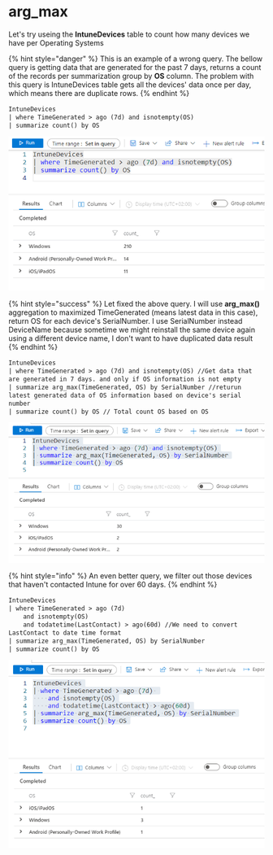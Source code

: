 # arg\_max

Let's try useing the **IntuneDevices** table to count how many devices we have per Operating Systems

{% hint style="danger" %}
This is an example of a wrong query. The bellow query is getting data that are generated for the past 7 days, returns a count of the records per summarization group by **OS** column. The problem with this query is IntuneDevices table gets all the devices' data once per day, which means there are duplicate rows.&#x20;
{% endhint %}

```
IntuneDevices
| where TimeGenerated > ago (7d) and isnotempty(OS)
| summarize count() by OS
```

![Example of a wrong query](<../../../.gitbook/assets/image (4).png>)

{% hint style="success" %}
Let fixed the above query. I will use **arg\_max()** aggregation to maximized TimeGenerated (means latest data in this case), return OS for each device's SerialNumber. I use SerialNumber instead DeviceName because sometime we might reinstall the same device again using a different device name, I don't want to have duplicated data result
{% endhint %}

```
IntuneDevices
| where TimeGenerated > ago (7d) and isnotempty(OS) //Get data that are generated in 7 days. and only if OS information is not empty
| summarize arg_max(TimeGenerated, OS) by SerialNumber //returun latest generated data of OS information based on device's serial number
| summarize count() by OS // Total count OS based on OS
```

![Correct query exampl](<../../../.gitbook/assets/image (3).png>)

{% hint style="info" %}
An even better query, we filter out those devices that haven't contacted Intune for over 60 days.
{% endhint %}

```
IntuneDevices
| where TimeGenerated > ago (7d) 
    and isnotempty(OS)
    and todatetime(LastContact) > ago(60d) //We need to convert LastContact to date time format
| summarize arg_max(TimeGenerated, OS) by SerialNumber
| summarize count() by OS

```

![](<../../../.gitbook/assets/image (23) (1).png>)
